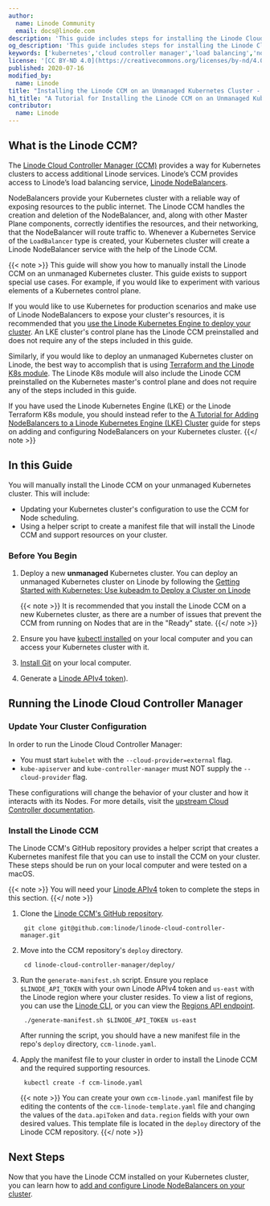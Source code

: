 ```yaml
---
author:
  name: Linode Community
  email: docs@linode.com
description: 'This guide includes steps for installing the Linode Cloud Controller Manager (CCM) on an unmanaged Kubernetes cluster. The Linode CCM allows you to use Linode NodeBalancers to expose your cluster''s services externally. The steps in this guide are only necessary for specific use cases.'
og_description: 'This guide includes steps for installing the Linode Cloud Controller Manager (CCM) on an unmanaged Kubernetes cluster. The Linode CCM allows you to use Linode NodeBalancers to expose your cluster''s services externally. The steps in this guide are only necessary for specific use cases.'
keywords: ['kubernetes','cloud controller manager','load balancing','nodebalancers']
license: '[CC BY-ND 4.0](https://creativecommons.org/licenses/by-nd/4.0)'
published: 2020-07-16
modified_by:
  name: Linode
title: "Installing the Linode CCM on an Unmanaged Kubernetes Cluster - A Tutorial"
h1_title: "A Tutorial for Installing the Linode CCM on an Unmanaged Kubernetes Cluster"
contributor:
  name: Linode
---
```

## What is the Linode CCM?

The [Linode Cloud Controller Manager (CCM)](https://github.com/linode/linode-cloud-controller-manager/) provides a way for Kubernetes clusters to access additional Linode services. Linode’s CCM provides access to Linode’s load balancing service, [Linode NodeBalancers](/docs/platform/nodebalancer/).

NodeBalancers provide your Kubernetes cluster with a reliable way of exposing resources to the public internet. The Linode CCM handles the creation and deletion of the NodeBalancer, and, along with other Master Plane components, correctly identifies the resources, and their networking, that the NodeBalancer will route traffic to. Whenever a Kubernetes Service of the `LoadBalancer` type is created, your Kubernetes cluster will create a Linode NodeBalancer service with the help of the Linode CCM.

{{< note >}}
This guide will show you how to manually install the Linode CCM on an unmanaged Kubernetes cluster. This guide exists to support special use cases. For example, if you would like to experiment with various elements of a Kubernetes control plane.

If you would like to use Kubernetes for production scenarios and make use of Linode NodeBalancers to expose your cluster's resources, it is recommended that you [use the Linode Kubernetes Engine to deploy your cluster](/docs/kubernetes/deploy-and-manage-a-cluster-with-linode-kubernetes-engine-a-tutorial/). An LKE cluster's control plane has the Linode CCM preinstalled and does not require any of the steps included in this guide.

Similarly, if you would like to deploy an unmanaged Kubernetes cluster on Linode, the best way to accomplish that is using [Terraform and the Linode K8s module](/docs/applications/configuration-management/terraform/how-to-provision-an-unmanaged-kubernetes-cluster-using-terraform/). The Linode K8s module will also include the Linode CCM preinstalled on the Kubernetes master's control plane and does not require any of the steps included in this guide.

If you have used the Linode Kubernetes Engine (LKE) or the Linode Terraform K8s module, you should instead refer to the [A Tutorial for Adding NodeBalancers to a Linode Kubernetes Engine (LKE) Cluster](/docs/kubernetes/how-to-add-nodebalancers-to-linode-kubernetes-engine-clusters/#configuring-your-linode-nodebalancers-with-annotations) guide for steps on adding and configuring NodeBalancers on your Kubernetes cluster.
{{</ note >}}

## In this Guide

You will manually install the Linode CCM on your unmanaged Kubernetes cluster. This will include:

- Updating your Kubernetes cluster's configuration to use the CCM for Node scheduling.
- Using a helper script to create a manifest file that will install the Linode CCM and support resources on your cluster.

### Before You Begin

1. Deploy a new **unmanaged** Kubernetes cluster. You can deploy an unmanaged Kubernetes cluster on Linode by following the [Getting Started with Kubernetes: Use kubeadm to Deploy a Cluster on Linode](/docs/kubernetes/getting-started-with-kubernetes/)

    {{< note >}}
It is recommended that you install the Linode CCM on a new Kubernetes cluster, as there are a number of issues that prevent the CCM from running on Nodes that are in the "Ready" state.
    {{</ note >}}

1. Ensure you have [kubectl installed](/docs/applications/configuration-management/terraform/how-to-provision-an-unmanaged-kubernetes-cluster-using-terraform/#install-kubectl) on your local computer and you can access your Kubernetes cluster with it.

1. [Install Git](/docs/development/version-control/how-to-install-git-on-linux-mac-and-windows/) on your local computer.

1. Generate a [Linode APIv4 token](/docs/platform/api/getting-started-with-the-linode-api/#get-an-access-token)).

## Running the Linode Cloud Controller Manager

### Update Your Cluster Configuration
In order to run the Linode Cloud Controller Manager:

- You must start `kubelet` with the `--cloud-provider=external` flag.
- `kube-apiserver` and `kube-controller-manager` must NOT supply the `--cloud-provider` flag.

These configurations will change the behavior of your cluster and how it interacts with its Nodes. For more details, visit the [upstream Cloud Controller documentation](https://kubernetes.io/docs/tasks/administer-cluster/running-cloud-controller/).

### Install the Linode CCM

The Linode CCM's GitHub repository provides a helper script that creates a Kubernetes manifest file that you can use to install the CCM on your cluster. These steps should be run on your local computer and were tested on a macOS.

{{< note >}}
You will need your [Linode APIv4](/docs/platform/api/getting-started-with-the-linode-api/#get-an-access-token) token to complete the steps in this section.
{{</ note >}}

1. Clone the [Linode CCM's GitHub repository](https://github.com/linode/linode-cloud-controller-manager).

        git clone git@github.com:linode/linode-cloud-controller-manager.git

1. Move into the CCM repository's `deploy` directory.

        cd linode-cloud-controller-manager/deploy/

1. Run the `generate-manifest.sh` script. Ensure you replace `$LINODE_API_TOKEN` with your own Linode APIv4 token and `us-east` with the Linode region where your cluster resides. To view a list of regions, you can use the [Linode CLI](/docs/platform/api/using-the-linode-cli/), or you can view the [Regions API endpoint](https://api.linode.com/v4/regions).

        ./generate-manifest.sh $LINODE_API_TOKEN us-east

    After running the script, you should have a new manifest file in the repo's `deploy` directory, `ccm-linode.yaml`.

1. Apply the manifest file to your cluster in order to install the Linode CCM and the required supporting resources.

        kubectl create -f ccm-linode.yaml

    {{< note >}}
You can create your own `ccm-linode.yaml` manifest file by editing the contents of the `ccm-linode-template.yaml` file and changing the values of the `data.apiToken` and `data.region` fields with your own desired values. This template file is located in the `deploy` directory of the Linode CCM repository.
    {{</ note >}}

## Next Steps

Now that you have the Linode CCM installed on your Kubernetes cluster, you can learn how to [add and configure Linode NodeBalancers on your cluster](/docs/kubernetes/how-to-add-nodebalancers-to-linode-kubernetes-engine-clusters/#configuring-your-linode-nodebalancers-with-annotations).